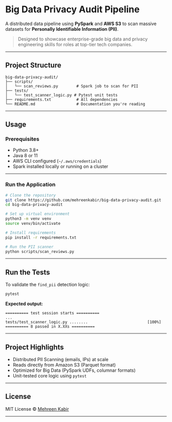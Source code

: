 # Big Data Privacy Audit Pipeline

A distributed data pipeline using **PySpark** and **AWS S3** to scan massive datasets for **Personally Identifiable Information (PII)**.

> Designed to showcase enterprise-grade big data and privacy engineering skills for roles at top-tier tech companies.

---

## Project Structure

```
big-data-privacy-audit/
├── scripts/
│   └── scan_reviews.py        # Spark job to scan for PII
├── tests/
│   └── test_scanner_logic.py # Pytest unit tests
├── requirements.txt           # All dependencies
└── README.md                  # Documentation you're reading
```

---

## Usage

### Prerequisites

- Python 3.8+
- Java 8 or 11
- AWS CLI configured (`~/.aws/credentials`)
- Spark installed locally or running on a cluster

---

### Run the Application

```bash
# Clone the repository
git clone https://github.com/mehreenkabir/big-data-privacy-audit.git
cd big-data-privacy-audit

# Set up virtual environment
python3 -m venv venv
source venv/bin/activate

# Install requirements
pip install -r requirements.txt

# Run the PII scanner
python scripts/scan_reviews.py
```

---

## Run the Tests

To validate the `find_pii` detection logic:

```bash
pytest
```

**Expected output:**

```
========== test session starts ==========
...
tests/test_scanner_logic.py ........                          [100%]
========== 8 passed in X.XXs ==========
```

---

## Project Highlights

- Distributed PII Scanning (emails, IPs) at scale
- Reads directly from Amazon S3 (Parquet format)
- Optimized for Big Data (PySpark UDFs, columnar formats)
- Unit-tested core logic using `pytest`

---

## License

MIT License © [Mehreen Kabir](https://github.com/mehreenkabir)

---
